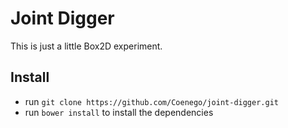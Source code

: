 # Joint Digger

This is just a little Box2D experiment.

## Install

* run `git clone https://github.com/Coenego/joint-digger.git`
* run `bower install` to install the dependencies
